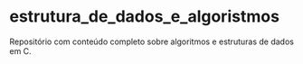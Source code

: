 # estrutura_de_dados_e_algoristmos
Repositório com conteúdo completo sobre algoritmos e estruturas de dados em C.
